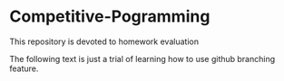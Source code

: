 # Competitive-Pogramming
This repository is devoted to homework evaluation

The following text is just a trial of learning how to use github branching feature.
